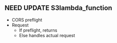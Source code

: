 ## NEED UPDATE S3lambda_function
- CORS preflight
- Request
    - If preflight, returns 
    - Else handles actual request